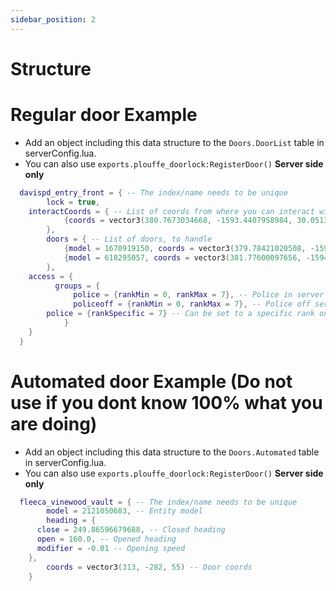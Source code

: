 ```yaml
---
sidebar_position: 2
---
```


# Structure

# Regular door Example
- Add an object including this data structure to the ``Doors.DoorList`` table in serverConfig.lua.
- You can also use ``exports.plouffe_doorlock:RegisterDoor()`` **Server side only**

```lua
  davispd_entry_front = { -- The index/name needs to be unique 
		lock = true,
    interactCoords = { -- List of coords from where you can interact with the door
			{coords = vector3(380.7673034668, -1593.4407958984, 30.051382064819), maxDst = 2.0}
		},
		doors = { -- List of doors, to handle
			{model = 1670919150, coords = vector3(379.78421020508, -1592.6057128906, 30.201282501221)},
			{model = 618295057, coords = vector3(381.77600097656, -1594.2769775391, 30.201282501221)}
		},
    access = {
		  groups = {
			  police = {rankMin = 0, rankMax = 7}, -- Police in server rank 0 to rank 7 
			  policeoff = {rankMin = 0, rankMax = 7}, -- Police off service rank 0 to rank 7 
        police = {rankSpecific = 7} -- Can be set to a specific rank only
			}
    }
  }
```

# Automated door Example (Do not use if you dont know 100% what you are doing)
- Add an object including this data structure to the ``Doors.Automated`` table in serverConfig.lua.
- You can also use ``exports.plouffe_doorlock:RegisterDoor()`` **Server side only**

```lua
  fleeca_vinewood_vault = { -- The index/name needs to be unique 
		model = 2121050683, -- Entity model
		heading = {
      close = 249.86596679688, -- Closed heading
      open = 160.0, -- Opened heading
      modifier = -0.01 -- Opening speed
    },
		coords = vector3(313, -282, 55) -- Door coords
	}
```